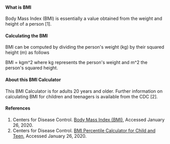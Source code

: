 #### What is BMI

Body Mass Index (BMI) is essentially a value obtained from the weight and height of a person [1].

#### Calculating the BMI
BMI can be computed by dividing the person's weight (kg) by their squared height (m) as follows

 BMI = kgm^2
where kg represents the person's weight and m^2 the person's squared height.

#### About this BMI Calculator

This BMI Calculator is for adults 20 years and older. Further information on calculating BMI for children and teenagers is available from the CDC [2].

#### References
1. Centers for Disease Control. [Body Mass Index (BMI)](httpswww.cdc.govhealthyweightassessingbmiindex.html), Accessed January 26, 2020.
2. Centers for Disease Control. [BMI Percentile Calculator for Child and Teen](httpswww.cdc.govhealthyweightbmicalculator.html), Accessed January 26, 2020.